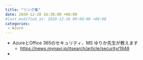 ```yaml
---
title: "リンク集"
date: 2020-12-28 16:30:00 +08:00
#last_modified_at: 2020-12-16 09:00:00 +08:00
categories: 
 - Azure
---
```


+ AzureとOffice 365のセキュリティ、MS ゆりか先生が教えます
    - https://news.mynavi.jp/itsearch/article/security/1948
+ 
